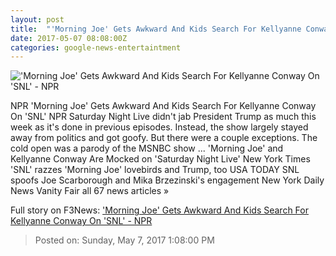 ```yaml
---
layout: post
title:  "'Morning Joe' Gets Awkward And Kids Search For Kellyanne Conway On 'SNL' - NPR"
date: 2017-05-07 08:08:00Z
categories: google-news-entertaintment
---
```


!['Morning Joe' Gets Awkward And Kids Search For Kellyanne Conway On 'SNL' - NPR](https://media.npr.org/assets/img/2017/05/07/snlconway_wide-cf82798d63046784be8bf739a1927320d3f09748.jpg?s=1400)

NPR 'Morning Joe' Gets Awkward And Kids Search For Kellyanne Conway On 'SNL' NPR Saturday Night Live didn't jab President Trump as much this week as it's done in previous episodes. Instead, the show largely stayed away from politics and got goofy. But there were a couple exceptions. The cold open was a parody of the MSNBC show ... 'Morning Joe' and Kellyanne Conway Are Mocked on 'Saturday Night Live' New York Times 'SNL' razzes 'Morning Joe' lovebirds and Trump, too USA TODAY SNL spoofs Joe Scarborough and Mika Brzezinski's engagement New York Daily News Vanity Fair all 67 news articles »


Full story on F3News: ['Morning Joe' Gets Awkward And Kids Search For Kellyanne Conway On 'SNL' - NPR](http://www.f3nws.com/n/xbckNG)

> Posted on: Sunday, May 7, 2017 1:08:00 PM
